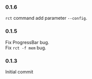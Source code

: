 ### 0.1.6

`rct` command add parameter `--config`.   

### 0.1.5

Fix ProgressBar bug.  
Fix `rct -f mem` bug.  

### 0.1.3

Initial commit  
